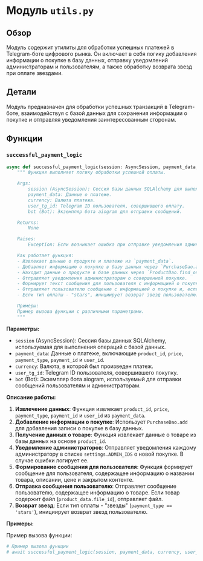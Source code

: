 # Модуль `utils.py`

## Обзор

Модуль содержит утилиты для обработки успешных платежей в Telegram-боте цифрового рынка. Он включает в себя логику добавления информации о покупке в базу данных, отправку уведомлений администраторам и пользователям, а также обработку возврата звезд при оплате звездами.

## Детали

Модуль предназначен для обработки успешных транзакций в Telegram-боте, взаимодействуя с базой данных для сохранения информации о покупке и отправляя уведомления заинтересованным сторонам.

## Функции

### `successful_payment_logic`

```python
async def successful_payment_logic(session: AsyncSession, payment_data, currency, user_tg_id, bot: Bot):
    """ Функция выполняет логику обработки успешной оплаты.

    Args:
        session (AsyncSession): Сессия базы данных SQLAlchemy для выполнения операций с базой данных.
        payment_data: Данные о платеже.
        currency: Валюта платежа.
        user_tg_id: Telegram ID пользователя, совершившего оплату.
        bot (Bot): Экземпляр бота aiogram для отправки сообщений.

    Returns:
        None

    Raises:
        Exception: Если возникает ошибка при отправке уведомления администраторам.

    Как работает функция:
    - Извлекает данные о продукте и платеже из `payment_data`.
    - Добавляет информацию о покупке в базу данных через `PurchaseDao.add`.
    - Находит данные о продукте в базе данных через `ProductDao.find_one_or_none_by_id`.
    - Отправляет уведомления администраторам о совершенной покупке.
    - Формирует текст сообщения для пользователя с информацией о покупке.
    - Отправляет пользователю сообщение с информацией о покупке и, если применимо, отправляет файл продукта.
    - Если тип оплаты - "stars", инициирует возврат звезд пользователю.

    Примеры:
    Пример вызова функции с различными параметрами.
    """
```

**Параметры:**

- `session` (AsyncSession): Сессия базы данных SQLAlchemy, используемая для выполнения операций с базой данных.
- `payment_data`: Данные о платеже, включающие `product_id`, `price`, `payment_type`, `payment_id` и `user_id`.
- `currency`: Валюта, в которой был произведен платеж.
- `user_tg_id`: Telegram ID пользователя, совершившего покупку.
- `bot` (Bot): Экземпляр бота aiogram, используемый для отправки сообщений пользователям и администраторам.

**Описание работы:**

1.  **Извлечение данных**: Функция извлекает `product_id`, `price`, `payment_type`, `payment_id` и `user_id` из `payment_data`.
2.  **Добавление информации о покупке**: Использует `PurchaseDao.add` для добавления записи о покупке в базу данных.
3.  **Получение данных о товаре**: Функция извлекает данные о товаре из базы данных на основе `product_id`.
4.  **Уведомление администраторов**: Отправляет уведомления каждому администратору в списке `settings.ADMIN_IDS` о новой покупке. В случае ошибки логирует ее.
5.  **Формирование сообщения для пользователя**: Функция формирует сообщение для пользователя, содержащее информацию о названии товара, описании, цене и закрытом контенте.
6.  **Отправка сообщения пользователю**: Отправляет сообщение пользователю, содержащее информацию о товаре. Если товар содержит файл (`product_data.file_id`), отправляет файл.
7.  **Возврат звезд**: Если тип оплаты - "звезды" (`payment_type == 'stars'`), инициирует возврат звезд пользователю.

**Примеры:**

Пример вызова функции:

```python
# Пример вызова функции
# await successful_payment_logic(session, payment_data, currency, user_tg_id, bot)